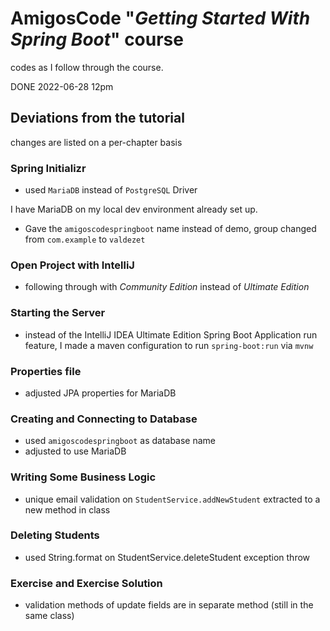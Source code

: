 # AmigosCode "*Getting Started With Spring Boot*" course

codes as I follow through the course.

DONE 2022-06-28 12pm

## Deviations from the tutorial

changes are listed on a per-chapter basis

### Spring Initializr

- used `MariaDB` instead of `PostgreSQL` Driver

I have MariaDB on my local dev environment already set up.

- Gave the `amigoscodespringboot` name instead of demo, group changed from `com.example` to `valdezet`

### Open Project with IntelliJ 

- following through with *Community Edition* instead of *Ultimate Edition*

### Starting the Server

- instead of the IntelliJ IDEA Ultimate Edition Spring Boot Application run feature, I made a maven configuration to run `spring-boot:run` via `mvnw`

### Properties file 

- adjusted JPA properties for MariaDB

### Creating and Connecting to Database

- used `amigoscodespringboot` as database name
- adjusted to use MariaDB

### Writing Some Business Logic

- unique email validation on `StudentService.addNewStudent` extracted to a new method in class

### Deleting Students

- used String.format on StudentService.deleteStudent exception throw

### Exercise and Exercise Solution

- validation methods of update fields are in separate method (still in the same class)
